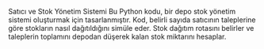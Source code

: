 Satıcı ve Stok Yönetim Sistemi
Bu Python kodu, bir depo stok yönetim sistemi oluşturmak için tasarlanmıştır. Kod, belirli sayıda satıcının taleplerine göre stokların nasıl dağıtıldığını simüle eder. Stok dağıtım rotasını belirler ve taleplerin toplamını depodan düşerek kalan stok miktarını hesaplar.
